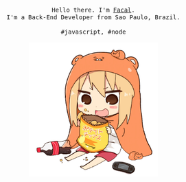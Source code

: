 <p align="center">
  <br>
  <br>
  <br>
  <samp>Hello there. I'm <a href="https://github.com/facalz">Facal</a>.<br> I'm a Back-End Developer from Sao Paulo, Brazil.<br><br>#javascript, #node</samp>
  <br>
  <br>
  <img src="https://github.com/facalz/facalz/blob/main/picture.png" width="300"/>
</p>
